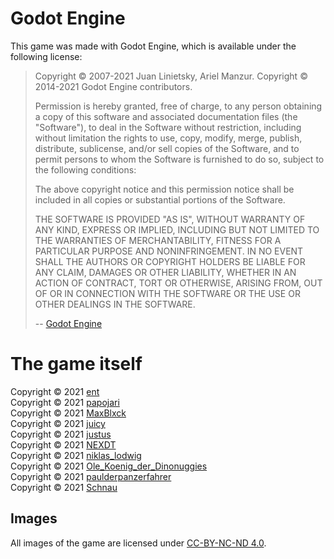 # Godot Engine

This game was made with Godot Engine, which is available under the following license:

> Copyright © 2007-2021 Juan Linietsky, Ariel Manzur.
> Copyright © 2014-2021 Godot Engine contributors.
>
> Permission is hereby granted, free of charge, to any person obtaining a copy of this software and associated documentation files (the "Software"), to deal in the Software without restriction, including without limitation the rights to use, copy, modify, merge, publish, distribute, sublicense, and/or sell copies of the Software, and to permit persons to whom the Software is furnished to do so, subject to the following conditions:
>
> The above copyright notice and this permission notice shall be included in all copies or substantial portions of the Software.
>
> THE SOFTWARE IS PROVIDED "AS IS", WITHOUT WARRANTY OF ANY KIND, EXPRESS OR IMPLIED, INCLUDING BUT NOT LIMITED TO THE WARRANTIES OF MERCHANTABILITY, FITNESS FOR A PARTICULAR PURPOSE AND NONINFRINGEMENT. IN NO EVENT SHALL THE AUTHORS OR COPYRIGHT HOLDERS BE LIABLE FOR ANY CLAIM, DAMAGES OR OTHER LIABILITY, WHETHER IN AN ACTION OF CONTRACT, TORT OR OTHERWISE, ARISING FROM, OUT OF OR IN CONNECTION WITH THE SOFTWARE OR THE USE OR OTHER DEALINGS IN THE SOFTWARE.
>
> -- [Godot Engine](https://godotengine.org)

# The game itself

Copyright © 2021 [ent](https://codeberg.org/ent)  
Copyright © 2021 [papojari](https://codeberg.org/papojari)  
Copyright © 2021 [MaxBlxck](https://codeberg.org/MaxBlxck)  
Copyright © 2021 [juicy](https://codeberg.org/juicy)  
Copyright © 2021 [justus](https://codeberg.org/justus)  
Copyright © 2021 [NEXDT](https://codeberg.org/NEXDT)  
Copyright © 2021 [niklas_lodwig](https://codeberg.org/niklas_lodwig)  
Copyright © 2021 [Ole_Koenig_der_Dinonuggies](https://codeberg.org/Ole_Koenig_der_Dinonuggies)  
Copyright © 2021 [paulderpanzerfahrer](https://codeberg.org/paulderpanzerfahrer)  
Copyright © 2021 [Schnau](https://codeberg.org/Schnau)

## Images

All images of the game are licensed under [CC-BY-NC-ND 4.0](https://creativecommons.org/licenses/by-nc-nd/4.0/legalcode).
